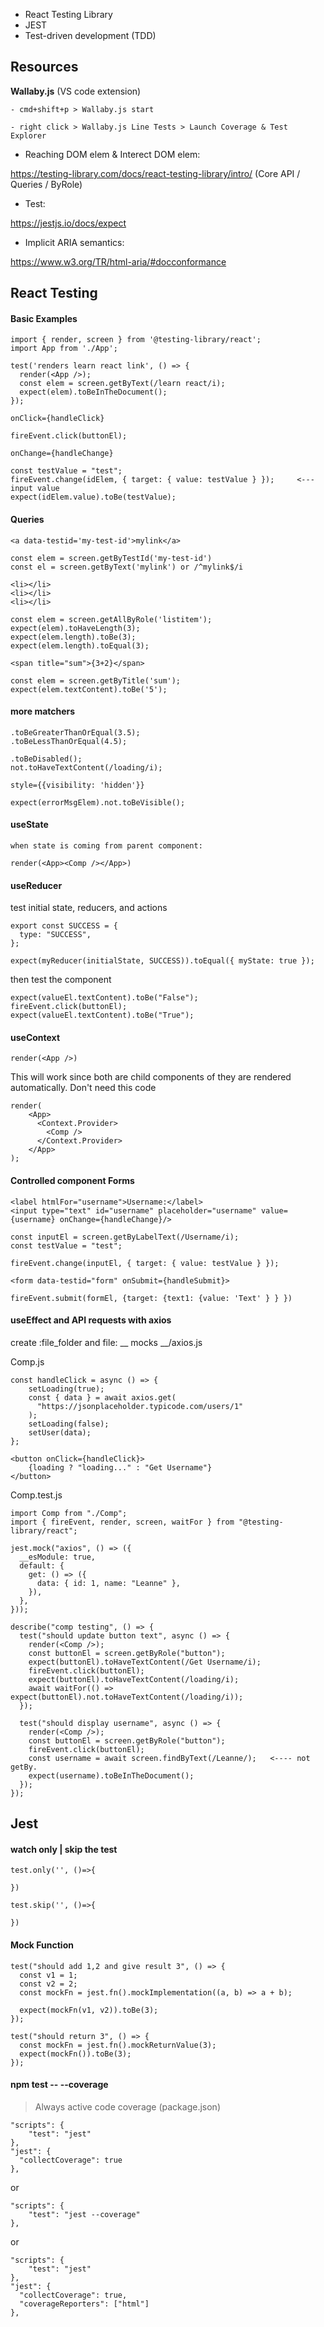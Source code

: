 - React Testing Library
- JEST
- Test-driven development (TDD)

## Resources
**Wallaby.js** (VS code extension)

    - cmd+shift+p > Wallaby.js start
    
    - right click > Wallaby.js Line Tests > Launch Coverage & Test Explorer

- Reaching DOM elem & Interect DOM elem:

https://testing-library.com/docs/react-testing-library/intro/
(Core API / Queries / ByRole)

- Test:

https://jestjs.io/docs/expect

- Implicit ARIA semantics:

https://www.w3.org/TR/html-aria/#docconformance


## React Testing
#### Basic Examples

```
import { render, screen } from '@testing-library/react';
import App from './App';

test('renders learn react link', () => {
  render(<App />);
  const elem = screen.getByText(/learn react/i);
  expect(elem).toBeInTheDocument();
});
```
```
onClick={handleClick}

fireEvent.click(buttonEl);
```
```
onChange={handleChange}

const testValue = "test";
fireEvent.change(idElem, { target: { value: testValue } });     <---input value
expect(idElem.value).toBe(testValue);
```

#### Queries
```
<a data-testid='my-test-id'>mylink</a>

const elem = screen.getByTestId('my-test-id')
const el = screen.getByText('mylink') or /^mylink$/i
```
```
<li></li>
<li></li>
<li></li>

const elem = screen.getAllByRole('listitem');
expect(elem).toHaveLength(3);
expect(elem.length).toBe(3);
expect(elem.length).toEqual(3);
```

```
<span title="sum">{3+2}</span>

const elem = screen.getByTitle('sum');
expect(elem.textContent).toBe('5');
```

#### more matchers
```
.toBeGreaterThanOrEqual(3.5);
.toBeLessThanOrEqual(4.5);
```
```
.toBeDisabled();
not.toHaveTextContent(/loading/i);
```
```
style={{visibility: 'hidden'}}

expect(errorMsgElem).not.toBeVisible();
```

#### useState
```
when state is coming from parent component:

render(<App><Comp /></App>)
```

#### useReducer
test initial state, reducers, and actions
```
export const SUCCESS = {
  type: "SUCCESS",
};

expect(myReducer(initialState, SUCCESS)).toEqual({ myState: true });
```
then test the component
```
expect(valueEl.textContent).toBe("False");
fireEvent.click(buttonEl);
expect(valueEl.textContent).toBe("True");
```

#### useContext
```
render(<App />)
```
This will work since both are child components of <App /> they are rendered automatically.
Don't need this code
```
render(
    <App>
      <Context.Provider>
        <Comp />
      </Context.Provider>
    </App>
);
```

#### Controlled component Forms
```
<label htmlFor="username">Username:</label>
<input type="text" id="username" placeholder="username" value={username} onChange={handleChange}/>

const inputEl = screen.getByLabelText(/Username/i);
const testValue = "test";

fireEvent.change(inputEl, { target: { value: testValue } });
```
```
<form data-testid="form" onSubmit={handleSubmit}>

fireEvent.submit(formEl, {target: {text1: {value: 'Text' } } })
```

#### useEffect and API requests with axios

create :file_folder and file: __ mocks __/axios.js

Comp.js
```
const handleClick = async () => {
    setLoading(true);
    const { data } = await axios.get(
      "https://jsonplaceholder.typicode.com/users/1"
    );
    setLoading(false);
    setUser(data);
};
  
<button onClick={handleClick}>
    {loading ? "loading..." : "Get Username"}
</button>
```


Comp.test.js
```
import Comp from "./Comp";
import { fireEvent, render, screen, waitFor } from "@testing-library/react";

jest.mock("axios", () => ({
  __esModule: true,
  default: {
    get: () => ({
      data: { id: 1, name: "Leanne" },
    }),
  },
}));

describe("comp testing", () => {
  test("should update button text", async () => {
    render(<Comp />);
    const buttonEl = screen.getByRole("button");
    expect(buttonEl).toHaveTextContent(/Get Username/i);
    fireEvent.click(buttonEl);
    expect(buttonEl).toHaveTextContent(/loading/i);
    await waitFor(() => expect(buttonEl).not.toHaveTextContent(/loading/i));
  });

  test("should display username", async () => {
    render(<Comp />);
    const buttonEl = screen.getByRole("button");
    fireEvent.click(buttonEl);
    const username = await screen.findByText(/Leanne/);   <---- not getBy.
    expect(username).toBeInTheDocument();
  });
});

```

## Jest
#### watch only | skip the test
```
test.only('', ()=>{

})

test.skip('', ()=>{

})
```

#### Mock Function
```
test("should add 1,2 and give result 3", () => {
  const v1 = 1;
  const v2 = 2;
  const mockFn = jest.fn().mockImplementation((a, b) => a + b);

  expect(mockFn(v1, v2)).toBe(3);
});
```
```
test("should return 3", () => {
  const mockFn = jest.fn().mockReturnValue(3);
  expect(mockFn()).toBe(3);
});
```


#### npm test -- --coverage

> Always active code coverage (package.json)
```
"scripts": {
    "test": "jest"
},
"jest": {
  "collectCoverage": true
},
```
or
```
"scripts": {
    "test": "jest --coverage"
},
```
or
```
"scripts": {
    "test": "jest"
},
"jest": {
  "collectCoverage": true,
  "coverageReporters": ["html"]
},
```

